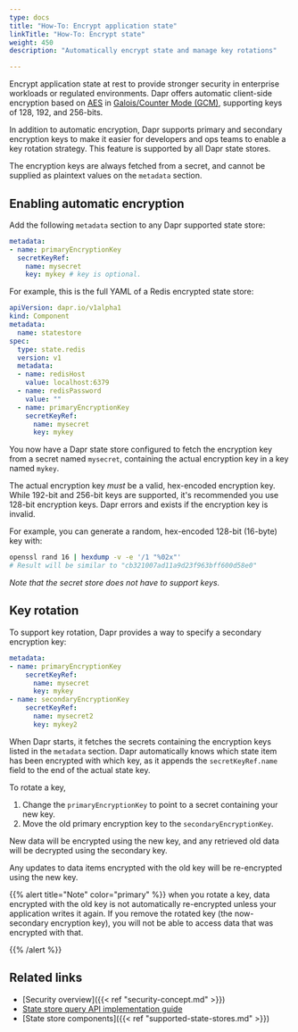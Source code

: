 ```yaml
---
type: docs
title: "How-To: Encrypt application state"
linkTitle: "How-To: Encrypt state"
weight: 450
description: "Automatically encrypt state and manage key rotations"

---
```


Encrypt application state at rest to provide stronger security in enterprise workloads or regulated environments. Dapr offers automatic client-side encryption based on [AES](https://en.wikipedia.org/wiki/Advanced_Encryption_Standard) in [Galois/Counter Mode (GCM)](https://en.wikipedia.org/wiki/Galois/Counter_Mode), supporting keys of 128, 192, and 256-bits.

In addition to automatic encryption, Dapr supports primary and secondary encryption keys to make it easier for developers and ops teams to enable a key rotation strategy. This feature is supported by all Dapr state stores.

The encryption keys are always fetched from a secret, and cannot be supplied as plaintext values on the `metadata` section.

## Enabling automatic encryption

Add the following `metadata` section to any Dapr supported state store:

```yaml
metadata:
- name: primaryEncryptionKey
  secretKeyRef:
    name: mysecret
    key: mykey # key is optional.
```

For example, this is the full YAML of a Redis encrypted state store:

```yaml
apiVersion: dapr.io/v1alpha1
kind: Component
metadata:
  name: statestore
spec:
  type: state.redis
  version: v1
  metadata:
  - name: redisHost
    value: localhost:6379
  - name: redisPassword
    value: ""
  - name: primaryEncryptionKey
    secretKeyRef:
      name: mysecret
      key: mykey
```

You now have a Dapr state store configured to fetch the encryption key from a secret named `mysecret`, containing the actual encryption key in a key named `mykey`.

The actual encryption key *must* be a valid, hex-encoded encryption key. While 192-bit and 256-bit keys are supported, it's recommended you use 128-bit encryption keys. Dapr errors and exists if the encryption key is invalid.

For example, you can generate a random, hex-encoded 128-bit (16-byte) key with:

```sh
openssl rand 16 | hexdump -v -e '/1 "%02x"'
# Result will be similar to "cb321007ad11a9d23f963bff600d58e0"
```

*Note that the secret store does not have to support keys.*

## Key rotation

To support key rotation, Dapr provides a way to specify a secondary encryption key:

```yaml
metadata:
- name: primaryEncryptionKey
    secretKeyRef:
      name: mysecret
      key: mykey
- name: secondaryEncryptionKey
    secretKeyRef:
      name: mysecret2
      key: mykey2
```

When Dapr starts, it fetches the secrets containing the encryption keys listed in the `metadata` section. Dapr automatically knows which state item has been encrypted with which key, as it appends the `secretKeyRef.name` field to the end of the actual state key.

To rotate a key, 

1. Change the `primaryEncryptionKey` to point to a secret containing your new key.
1. Move the old primary encryption key to the `secondaryEncryptionKey`. 

New data will be encrypted using the new key, and any retrieved old data  will be decrypted using the secondary key. 

Any updates to data items encrypted with the old key will be re-encrypted using the new key. 

{{% alert title="Note" color="primary" %}}
when you rotate a key, data encrypted with the old key is not automatically re-encrypted unless your application writes it again. If you remove the rotated key (the now-secondary encryption key), you will not be able to access data that was encrypted with that.

{{% /alert %}}

## Related links

- [Security overview]({{< ref "security-concept.md" >}})
- [State store query API implementation guide](https://github.com/dapr/components-contrib/blob/master/state/Readme.md#implementing-state-query-api)
- [State store components]({{< ref "supported-state-stores.md" >}})
